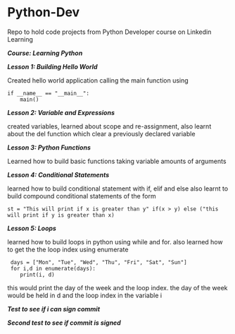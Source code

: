 # Python-Dev
Repo to hold code projects from Python Developer course on Linkedin Learning

**_Course: Learning Python_**

**_Lesson 1: Building Hello World_**

Created hello world application calling the main function using 

    if __name__ == "__main__":
        main()
        
        
**_Lesson 2: Variable and Expressions_**

created variables, learned about scope and re-assignment, 
also learnt about the del function which clear a previously 
declared variable

**_Lesson 3: Python Functions_**

Learned how to build basic functions taking variable amounts of arguments

**_Lesson 4: Conditional Statements_**

learned how to build conditional statement with if, elif and else
also learnt to build compound conditional statements of the form

    st = "This will print if x is greater than y" if(x > y) else ("this will print if y is greater than x)

**_Lesson 5: Loops_**

learned how to build loops in python using while and for. 
also learned how to get the the loop index using enumerate

     days = ["Mon", "Tue", "Wed", "Thu", "Fri", "Sat", "Sun"]
     for i,d in enumerate(days):
        print(i, d)
        
this would print the day of the week and the loop index. 
the day of the week would be held in d and the loop index 
in the variable i

**_Test to see if i can sign commit_**

**_Second test to see if commit is signed_**


